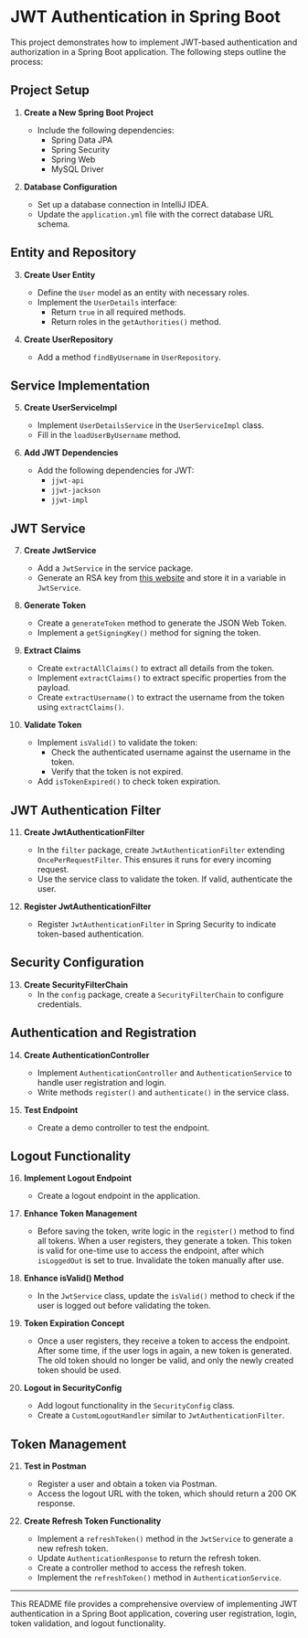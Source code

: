 # JWT Authentication in Spring Boot

This project demonstrates how to implement JWT-based authentication and authorization in a Spring Boot application. The following steps outline the process:

## Project Setup

1. **Create a New Spring Boot Project**
   - Include the following dependencies:
     - Spring Data JPA
     - Spring Security
     - Spring Web
     - MySQL Driver

2. **Database Configuration**
   - Set up a database connection in IntelliJ IDEA.
   - Update the `application.yml` file with the correct database URL schema.

## Entity and Repository

3. **Create User Entity**
   - Define the `User` model as an entity with necessary roles.
   - Implement the `UserDetails` interface:
     - Return `true` in all required methods.
     - Return roles in the `getAuthorities()` method.

4. **Create UserRepository**
   - Add a method `findByUsername` in `UserRepository`.

## Service Implementation

5. **Create UserServiceImpl**
   - Implement `UserDetailsService` in the `UserServiceImpl` class.
   - Fill in the `loadUserByUsername` method.

6. **Add JWT Dependencies**
   - Add the following dependencies for JWT:
     - `jjwt-api`
     - `jjwt-jackson`
     - `jjwt-impl`

## JWT Service

7. **Create JwtService**
   - Add a `JwtService` in the service package.
   - Generate an RSA key from [this website](https://www.csfieldguide.org.nz/en/interactives/rsa-key-generator/) and store it in a variable in `JwtService`.

8. **Generate Token**
   - Create a `generateToken` method to generate the JSON Web Token.
   - Implement a `getSigningKey()` method for signing the token.

9. **Extract Claims**
   - Create `extractAllClaims()` to extract all details from the token.
   - Implement `extractClaims()` to extract specific properties from the payload.
   - Create `extractUsername()` to extract the username from the token using `extractClaims()`.

10. **Validate Token**
    - Implement `isValid()` to validate the token:
      - Check the authenticated username against the username in the token.
      - Verify that the token is not expired.
    - Add `isTokenExpired()` to check token expiration.

## JWT Authentication Filter

11. **Create JwtAuthenticationFilter**
    - In the `filter` package, create `JwtAuthenticationFilter` extending `OncePerRequestFilter`. This ensures it runs for every incoming request.
    - Use the service class to validate the token. If valid, authenticate the user.

12. **Register JwtAuthenticationFilter**
    - Register `JwtAuthenticationFilter` in Spring Security to indicate token-based authentication.

## Security Configuration

13. **Create SecurityFilterChain**
    - In the `config` package, create a `SecurityFilterChain` to configure credentials.

## Authentication and Registration

14. **Create AuthenticationController**
    - Implement `AuthenticationController` and `AuthenticationService` to handle user registration and login.
    - Write methods `register()` and `authenticate()` in the service class.

15. **Test Endpoint**
    - Create a demo controller to test the endpoint.

## Logout Functionality

16. **Implement Logout Endpoint**
    - Create a logout endpoint in the application.

17. **Enhance Token Management**
    - Before saving the token, write logic in the `register()` method to find all tokens. When a user registers, they generate a token. This token is valid for one-time use to access the endpoint, after which `isLoggedOut` is set to true. Invalidate the token manually after use.

18. **Enhance isValid() Method**
    - In the `JwtService` class, update the `isValid()` method to check if the user is logged out before validating the token.

19. **Token Expiration Concept**
    - Once a user registers, they receive a token to access the endpoint. After some time, if the user logs in again, a new token is generated. The old token should no longer be valid, and only the newly created token should be used.

20. **Logout in SecurityConfig**
    - Add logout functionality in the `SecurityConfig` class.
    - Create a `CustomLogoutHandler` similar to `JwtAuthenticationFilter`.

## Token Management

21. **Test in Postman**
    - Register a user and obtain a token via Postman.
    - Access the logout URL with the token, which should return a 200 OK response.

22. **Create Refresh Token Functionality**
    - Implement a `refreshToken()` method in the `JwtService` to generate a new refresh token.
    - Update `AuthenticationResponse` to return the refresh token.
    - Create a controller method to access the refresh token.
    - Implement the `refreshToken()` method in `AuthenticationService`.

---

This README file provides a comprehensive overview of implementing JWT authentication in a Spring Boot application, covering user registration, login, token validation, and logout functionality.
